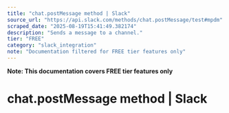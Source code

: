 ```yaml
---
title: "chat.postMessage method | Slack"
source_url: "https://api.slack.com/methods/chat.postMessage/test#mpdm"
scraped_date: "2025-08-19T15:41:49.382174"
description: "Sends a message to a channel."
tier: "FREE"
category: "slack_integration"
note: "Documentation filtered for FREE tier features only"
---
```

**Note: This documentation covers FREE tier features only**

# chat.postMessage method | Slack


